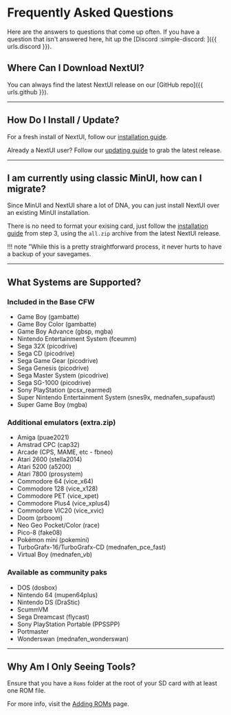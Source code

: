 # Frequently Asked Questions

Here are the answers to questions that come up often. If you have a question that isn't answered here, hit up
the [Discord :simple-discord: ]({{ urls.discord }}).

## Where Can I Download NextUI?

You can always find the latest NextUI release on our [GitHub repo]({{ urls.github }}).

---

## How Do I Install / Update?

For a fresh install of NextUI, follow our [installation guide](../usage.md#installation-instructions).

Already a NextUI user? Follow our [updating guide](../usage.md#updating-an-existing-install) to grab the latest release.

---

## I am currently using classic MinUI, how can I migrate?

Since MinUI and NextUI share a lot of DNA, you can just install NextUI over an existing MinUI installation.

There is no need to format your exising card, just follow the [installation guide](../usage.md#installation-instructions)
from step 3, using the `all.zip` archive from the latest NextUI release. 

!!! note "While this is a pretty straightforward process, it never hurts to have a backup of your savegames.

---

## What Systems are Supported?

### Included in the Base CFW

* Game Boy (gambatte)
* Game Boy Color (gambatte)
* Game Boy Advance (gbsp, mgba)
* Nintendo Entertainment System (fceumm)
* Sega 32X (picodrive)
* Sega CD (picodrive)
* Sega Game Gear (picodrive)
* Sega Genesis (picodrive)
* Sega Master System (picodrive)
* Sega SG-1000 (picodrive)
* Sony PlayStation (pcsx_rearmed)
* Super Nintendo Entertainment System (snes9x, mednafen_supafaust)
* Super Game Boy (mgba)

### Additional emulators (extra.zip)

* Amiga (puae2021)
* Amstrad CPC (cap32)
* Arcade (CPS, MAME, etc - fbneo)
* Atari 2600 (stella2014)
* Atari 5200 (a5200)
* Atari 7800 (prosystem)
* Commodore 64 (vice_x64)
* Commodore 128 (vice_x128)
* Commodore PET (vice_xpet)
* Commodore Plus4 (vice_xplus4)
* Commodore VIC20 (vice_xvic)
* Doom (prboom)
* Neo Geo Pocket/Color (race)
* Pico-8 (fake08)
* Pokémon mini (pokemini)
* TurboGrafx-16/TurboGrafx-CD (mednafen_pce_fast)
* Virtual Boy (mednafen_vb)

### Available as community paks

* DOS (dosbox)
* Nintendo 64 (mupen64plus)
* Nintendo DS (DraStic)
* ScummVM
* Sega Dreamcast (flycast)
* Sony PlayStation Portable (PPSSPP)
* Portmaster
* Wonderswan (mednafen_wonderswan)

---

## Why Am I Only Seeing Tools?

Ensure that you have a `Roms` folder at the root of your SD card with at least one ROM file.

For more info, visit the [Adding ROMs](../usage.md#adding-roms) page.
